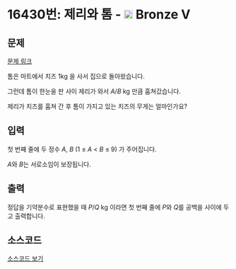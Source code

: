# 16430번: 제리와 톰 - <img src="https://static.solved.ac/tier_small/1.svg" style="height:20px" /> Bronze V

<!-- performance -->

<!-- 문제 제출 후 깃허브에 푸시를 했을 때 제출한 코드의 성능이 입력될 공간입니다.-->

<!-- end -->

## 문제

[문제 링크](https://boj.kr/16430)

<p>톰은 마트에서 치즈 1kg 을 사서 집으로 돌아왔습니다.</p>

<p>그런데 톰이 한눈을 판 사이 제리가 와서&nbsp;<em>A</em>/<em>B&nbsp;</em>kg&nbsp;만큼 훔쳐갔습니다.</p>

<p>제리가 치즈를 훔쳐 간 후 톰이 가지고 있는 치즈의 무게는 얼마인가요?</p>

## 입력

<p>첫 번째 줄에 두 정수 <em>A</em>, <em>B</em>&nbsp;(1 ≤&nbsp;<em>A</em> &lt;&nbsp;<em>B</em> ≤ 9)&nbsp;가 주어집니다.&nbsp;</p>

<p><em>A</em>와 <em>B</em>는 서로소임이 보장됩니다.</p>

## 출력

<p>정답을 기약분수로 표현했을 때 <em>P</em>/<em>Q</em> kg 이라면 첫 번째 줄에 <em>P</em>와&nbsp;<em>Q</em>를 공백을 사이에 두고 출력합니다.&nbsp;</p>

## 소스코드

[소스코드 보기](제리와%20톰.cpp)